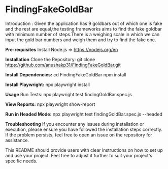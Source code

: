 # FindingFakeGoldBar
Introduction :
Given the application has 9 goldbars out of which one is fake and the rest are equal,the testing frameworks aims to find the fake goldbar with minimum number of steps.There is a weighing scale in which we can input the gold bar numbers and weigh them and try to find the fake one.


**Pre-requisites**
Install Node.js => https://nodejs.org/en

**Installation**
Clone the Repository:
git clone https://github.com/anushakp31/FindingFakeGoldBar.git

**Install Dependencies:**
cd FindingFakeGoldBar
npm install

**Install Playwright:**
npx playwright install

**Usage**
Run Tests:
npx playwright test findingGoldBar.spec.js

**View Reports:**
npx playwright show-report

**Run in Headed Mode:**
npx playwright test findingGoldBar.spec.js --headed


**Troubleshooting**
If you encounter any issues during installation or execution, please ensure you have followed the installation steps correctly. If the problem persists, feel free to open an issue on the repository for assistance.


This README should provide users with clear instructions on how to set up and use your project. Feel free to adjust it further to suit your project's specific needs.






